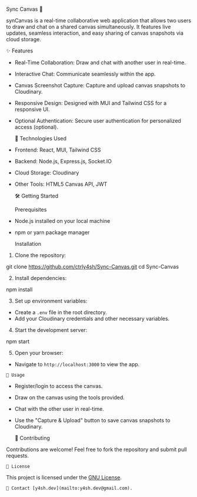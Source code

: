 

 Sync Canvas 🎨

 synCanvas  is a real-time collaborative web application that allows two users to draw and chat on a shared canvas simultaneously. It features live updates, seamless interaction, and easy sharing of canvas snapshots via cloud storage.

   ✨ Features

-  Real-Time Collaboration:  Draw and chat with another user in real-time.
-  Interactive Chat:  Communicate seamlessly within the app.
-  Canvas Screenshot Capture:  Capture and upload canvas snapshots to Cloudinary.
-  Responsive Design:  Designed with MUI and Tailwind CSS for a responsive UI.
-  Optional Authentication:  Secure user authentication for personalized access (optional).

   🚀 Technologies Used

-  Frontend:  React, MUI, Tailwind CSS
-  Backend:  Node.js, Express.js, Socket.IO
-  Cloud Storage:  Cloudinary
-  Other Tools:  HTML5 Canvas API, JWT

   🛠️ Getting Started

    Prerequisites

- Node.js installed on your local machine
- npm or yarn package manager

    Installation

1.  Clone the repository: 
    
   git clone https://github.com/ctrly4sh/Sync-Canvas.git
   cd Sync-Canvas
    

2.  Install dependencies: 
    
   npm install
    

3.  Set up environment variables: 
   - Create a `.env` file in the root directory.
   - Add your Cloudinary credentials and other necessary variables.

4.  Start the development server: 
    
   npm start
    

5.  Open your browser: 
   - Navigate to `http://localhost:3000` to view the app.

    🎯 Usage

- Register/login to access the canvas.
- Draw on the canvas using the tools provided.
- Chat with the other user in real-time.
- Use the "Capture & Upload" button to save canvas snapshots to Cloudinary.

    🤝 Contributing

Contributions are welcome! Feel free to fork the repository and submit pull requests.

    📄 License

This project is licensed under the [GNU License](https://www.gnu.org/licenses/gpl-3.0.en.html#license-text).


    📧 Contact [y4sh.dev](mailto:y4sh.dev@gmail.com).
